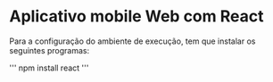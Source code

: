 <h1>Aplicativo mobile Web com React</h1>

Para a configuração do ambiente de execução, tem que instalar os seguintes programas:

'''
npm install react
'''
